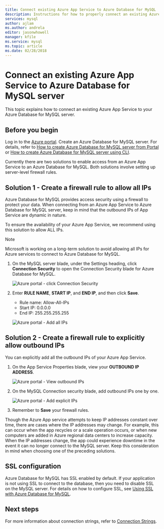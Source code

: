 ```yaml
---
title: Connect existing Azure App Service to Azure Database for MySQL
description: Instructions for how to properly connect an existing Azure App Service to Azure Database for MySQL
services: mysql
author: ajlam
ms.author: andrela
editor: jasonwhowell
manager: kfile
ms.service: mysql
ms.topic: article
ms.date: 02/28/2018
---
```


# Connect an existing Azure App Service to Azure Database for MySQL server
This topic explains how to connect an existing Azure App Service to your Azure Database for MySQL server.

## Before you begin
Log in to the [Azure portal](https://portal.azure.com). Create an Azure Database for MySQL server. For details, refer to [How to create Azure Database for MySQL server from Portal](quickstart-create-mysql-server-database-using-azure-portal.md) or [How to create Azure Database for MySQL server using CLI](quickstart-create-mysql-server-database-using-azure-cli.md).

Currently there are two solutions to enable access from an Azure App Service to an Azure Database for MySQL. Both solutions involve setting up server-level firewall rules.

## Solution 1 - Create a firewall rule to allow all IPs
Azure Database for MySQL provides access security using a firewall to protect your data. When connecting from an Azure App Service to Azure Database for MySQL server, keep in mind that the outbound IPs of App Service are dynamic in nature. 

To ensure the availability of your Azure App Service, we recommend using this solution to allow ALL IPs.

> [!NOTE]
> Microsoft is working on a long-term solution to avoid allowing all IPs for Azure services to connect to Azure Database for MySQL.

1. On the MySQL server blade, under the Settings heading, click **Connection Security** to open the Connection Security blade for Azure Database for MySQL.

   ![Azure portal - click Connection Security](./media/howto-manage-firewall-using-portal/1-connection-security.png)

2. Enter **RULE NAME**, **START IP**, and **END IP**, and then click **Save**.
   - Rule name: Allow-All-IPs
   - Start IP: 0.0.0.0
   - End IP: 255.255.255.255

   ![Azure portal - Add all IPs](./media/howto-connect-webapp/1_2-add-all-ips.png)

## Solution 2 - Create a firewall rule to explicitly allow outbound IPs
You can explicitly add all the outbound IPs of your Azure App Service.

1. On the App Service Properties blade, view your **OUTBOUND IP ADDRESS**.

   ![Azure portal - View outbound IPs](./media/howto-connect-webapp/2_1-outbound-ip-address.png)

2. On the MySQL Connection security blade, add outbound IPs one by one.

   ![Azure portal - Add explicit IPs](./media/howto-connect-webapp/2_2-add-explicit-ips.png)

3. Remember to **Save** your firewall rules.

Though the Azure App service attempts to keep IP addresses constant over time, there are cases where the IP addresses may change. For example, this can occur when the app recycles or a scale operation occurs, or when new computers are added in Azure regional data centers to increase capacity. When the IP addresses change, the app could experience downtime in the event it can no longer connect to the MySQL server. Keep this consideration in mind when choosing one of the preceding solutions.

## SSL configuration
Azure Database for MySQL has SSL enabled by default. If your application is not using SSL to connect to the database, then you need to disable SSL on the MySQL server. For details on how to configure SSL, see [Using SSL with Azure Database for MySQL](howto-configure-ssl.md).

## Next steps
For more information about connection strings, refer to [Connection Strings](howto-connection-string.md).

